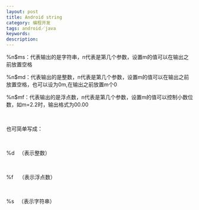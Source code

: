 ```yaml
---
layout: post
title: Android string
category: 编程开发
tags: android／java
keywords: 
description: 
---
```


%n\$ms：代表输出的是字符串，n代表是第几个参数，设置m的值可以在输出之前放置空格 

%n\$md：代表输出的是整数，n代表是第几个参数，设置m的值可以在输出之前放置空格，也可以设为0m,在输出之前放置m个0 

%n\$mf：代表输出的是浮点数，n代表是第几个参数，设置m的值可以控制小数位数，如m=2.2时，输出格式为00.00 

 

也可简单写成：

 

%d   （表示整数）

 

%f    （表示浮点数）

 

%s   （表示字符串）








